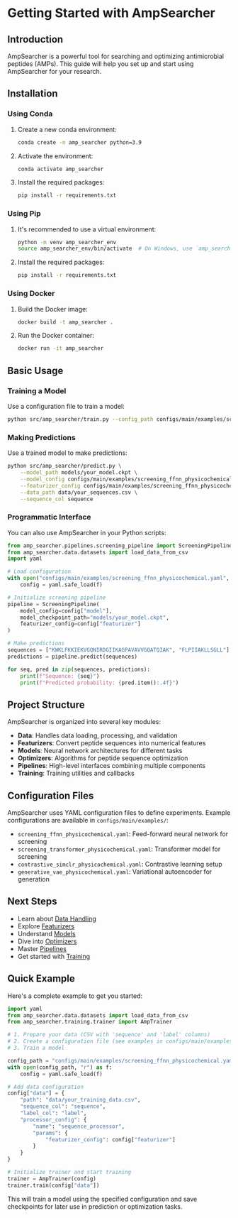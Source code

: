 # Getting Started with AmpSearcher

## Introduction

AmpSearcher is a powerful tool for searching and optimizing antimicrobial peptides (AMPs). This guide will help you set up and start using AmpSearcher for your research.

## Installation

### Using Conda

1. Create a new conda environment:
   ```bash
   conda create -n amp_searcher python=3.9
   ```

2. Activate the environment:
   ```bash
   conda activate amp_searcher
   ```

3. Install the required packages:
   ```bash
   pip install -r requirements.txt
   ```

### Using Pip

1. It's recommended to use a virtual environment:
   ```bash
   python -m venv amp_searcher_env
   source amp_searcher_env/bin/activate  # On Windows, use `amp_searcher_env\Scripts\activate`
   ```

2. Install the required packages:
   ```bash
   pip install -r requirements.txt
   ```

### Using Docker

1. Build the Docker image:
   ```bash
   docker build -t amp_searcher .
   ```

2. Run the Docker container:
   ```bash
   docker run -it amp_searcher
   ```

## Basic Usage

### Training a Model

Use a configuration file to train a model:

```bash
python src/amp_searcher/train.py --config_path configs/main/examples/screening_ffnn_physicochemical.yaml
```

### Making Predictions

Use a trained model to make predictions:

```bash
python src/amp_searcher/predict.py \
    --model_path models/your_model.ckpt \
    --model_config configs/main/examples/screening_ffnn_physicochemical.yaml \
    --featurizer_config configs/main/examples/screening_ffnn_physicochemical.yaml \
    --data_path data/your_sequences.csv \
    --sequence_col sequence
```

### Programmatic Interface

You can also use AmpSearcher in your Python scripts:

```python
from amp_searcher.pipelines.screening_pipeline import ScreeningPipeline
from amp_searcher.data.datasets import load_data_from_csv
import yaml

# Load configuration
with open("configs/main/examples/screening_ffnn_physicochemical.yaml", "r") as f:
    config = yaml.safe_load(f)

# Initialize screening pipeline
pipeline = ScreeningPipeline(
    model_config=config["model"],
    model_checkpoint_path="models/your_model.ckpt",
    featurizer_config=config["featurizer"]
)

# Make predictions
sequences = ["KWKLFKKIEKVGQNIRDGIIKAGPAVAVVGQATQIAK", "FLPIIAKLLSGLL"]
predictions = pipeline.predict(sequences)

for seq, pred in zip(sequences, predictions):
    print(f"Sequence: {seq}")
    print(f"Predicted probability: {pred.item():.4f}")
```

## Project Structure

AmpSearcher is organized into several key modules:

- **Data**: Handles data loading, processing, and validation
- **Featurizers**: Convert peptide sequences into numerical features
- **Models**: Neural network architectures for different tasks
- **Optimizers**: Algorithms for peptide sequence optimization
- **Pipelines**: High-level interfaces combining multiple components
- **Training**: Training utilities and callbacks

## Configuration Files

AmpSearcher uses YAML configuration files to define experiments. Example configurations are available in `configs/main/examples/`:

- `screening_ffnn_physicochemical.yaml`: Feed-forward neural network for screening
- `screening_transformer_physicochemical.yaml`: Transformer model for screening
- `contrastive_simclr_physicochemical.yaml`: Contrastive learning setup
- `generative_vae_physicochemical.yaml`: Variational autoencoder for generation

## Next Steps

- Learn about [Data Handling](02_data_handling.md)
- Explore [Featurizers](03_featurizers.md)
- Understand [Models](04_models.md)
- Dive into [Optimizers](05_optimizers.md)
- Master [Pipelines](06_pipelines.md)
- Get started with [Training](07_training.md)

## Quick Example

Here's a complete example to get you started:

```python
import yaml
from amp_searcher.data.datasets import load_data_from_csv
from amp_searcher.training.trainer import AmpTrainer

# 1. Prepare your data (CSV with 'sequence' and 'label' columns)
# 2. Create a configuration file (see examples in configs/main/examples/)
# 3. Train a model

config_path = "configs/main/examples/screening_ffnn_physicochemical.yaml"
with open(config_path, "r") as f:
    config = yaml.safe_load(f)

# Add data configuration
config["data"] = {
    "path": "data/your_training_data.csv",
    "sequence_col": "sequence",
    "label_col": "label",
    "processor_config": {
        "name": "sequence_processor",
        "params": {
            "featurizer_config": config["featurizer"]
        }
    }
}

# Initialize trainer and start training
trainer = AmpTrainer(config)
trainer.train(config["data"])
```

This will train a model using the specified configuration and save checkpoints for later use in prediction or optimization tasks.
